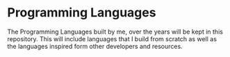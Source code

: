 
# Programming Languages

The Programming Languages built by me, over the years will be kept in this repository. This will include languages that I build from scratch as well as the languages inspired form other developers and resources.

